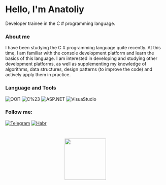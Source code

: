 # Hello, I'm Anatoliy
Developer trainee in the C # programming language.

### About me
I have been studying the C # programming language quite recently. At this time, I am familiar with the console
development platform and learn the basics of this language. I am interested in developing and studying other 
development platforms, as well as supplementing my knowledge of algorithms, data structures, design patterns (to improve the code) and actively apply them in practice.

### Language and Tools
![ООП](https://img.shields.io/badge/-ООП-black?style=for-the-badge&logo=ООП)
![C%23](https://img.shields.io/badge/-C%23-black?style=for-the-badge&logo=C%23)
![ASP.NET](https://img.shields.io/badge/-ASP.NET-black?style=for-the-badge&logo=ASP.NET)
![VisuaStudio](https://img.shields.io/badge/-VisuaStudio-black?style=for-the-badge&logo=VisuaStudio)

### Follow me:
[![Telegram](https://img.shields.io/badge/-Telegram-black?style=for-the-badge&logo=Telegram)](https://t.me/TolikOborin)
[![Habr](https://img.shields.io/badge/-Habr-black?style=for-the-badge&logo=Habr)](https://habr.com/ru/users/AnatoliyOborin/)

<div align="center" style="margin: 40px 0">
  <img width="130px" src="https://komarev.com/ghpvc/?username=AnatoliyOborin&color=blue&label=Profile+views">
</div>
